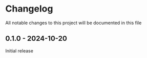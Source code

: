 # Changelog

All notable changes to this project will be documented in this file

## 0.1.0 - 2024-10-20

Initial release
